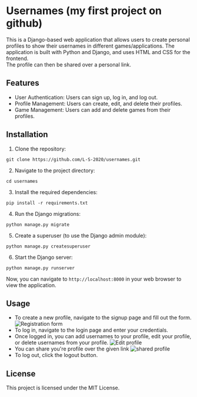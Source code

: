 # Usernames (my first project on github)
  
This is a Django-based web application that allows users to create personal profiles to show their usernames in different games/applications. The application is built with Python and Django, and uses HTML and CSS for the frontend.  
The profile can then be shared over a personal link.  
  
## Features  
  
- User Authentication: Users can sign up, log in, and log out.  
- Profile Management: Users can create, edit, and delete their profiles.  
- Game Management: Users can add and delete games from their profiles.  
  
## Installation  
  
1. Clone the repository:  
      
  ```git clone https://github.com/L-S-2020/usernames.git```  
   
2. Navigate to the project directory:  

  ```cd usernames``` 
    
 3. Install the required dependencies:  
      
  ```pip install -r requirements.txt```  
  
 4. Run the Django migrations:  
      
  ```python manage.py migrate```  
  
 5. Create a superuser (to use the Django admin module):  
      
  ```python manage.py createsuperuser``` 
   
 6. Start the Django server:  
      
  ```python manage.py runserver```  
 
 Now, you can navigate to `http://localhost:8000` in your web browser to view the application.  
  
## Usage  
  
- To create a new profile, navigate to the signup page and fill out the form.  
![Registration form](https://raw.githubusercontent.com/L-S-2020/IMP_Projekt_2022/master/images/register.png)
- To log in, navigate to the login page and enter your credentials.  
- Once logged in, you can add usernames to your profile, edit your profile, or delete usernames from your profile.
![Edit profile](https://raw.githubusercontent.com/L-S-2020/IMP_Projekt_2022/master/images/edit.png)  
- You can share you're profile over the given link
![shared profile](https://raw.githubusercontent.com/L-S-2020/IMP_Projekt_2022/master/images/shared.png)
- To log out, click the logout button.  
  
## License  
  
This project is licensed under the MIT License.
